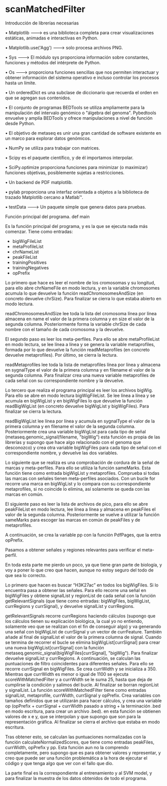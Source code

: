 # scanMatchedFilter

Introducción de librerías necesarias

•	Matplotlib ---> es una biblioteca completa para crear visualizaciones estáticas, animadas e interactivas en Python.

•	Matplotlib.use('Agg') ---> solo procesa archivos PNG.

•	Sys ---> El módulo sys proporciona información sobre constantes, funciones y métodos del intérprete de Python.

•	Os ---> proporciona funciones sencillas que nos permiten interactuar y obtener información del sistema operativo e incluso controlar los procesos hasta un límite.

•	Un orderedDict es una subclase de diccionario que recuerda el orden en que se agregan sus contenidos.

•	El conjunto de programas BEDTools se utiliza ampliamente para la manipulación del intervalo genómico o "álgebra del genoma". Pybedtools envuelve y amplía BEDTools 
  y ofrece manipulaciones a nivel de función desde Python.
  
•	El objetivo de metaseq es unir una gran cantidad de software existente en un marco para explorar datos genómicos.

•	NumPy se utiliza para trabajar con matrices.

•	Scipy es el paquete científico, y de él importamos interpolar.

•	SciPy.optimize proporciona funciones para minimizar (o maximizar) funciones objetivas, posiblemente sujetas a restricciones.

•	Un backend de PDF matplotlib.

•	pylab proporciona una interfaz orientada a objetos a la biblioteca de trazado Matplotlib cercano a Matlab™.

•	testData ---> Un paquete simple que genera datos para pruebas.


Función principal del programa.   def main

Es la función principal del programa, y es la que se ejecuta nada más comenzar. Tiene como entradas:
-	bigWigFileList
-	metaProfileList
-	chrNameList
-	peakFileList
-	trainingPositives
-	trainingNegatives
-	opPrefix


Lo primero que hace es leer el nombre de los cromosomas y su longitud, para ello abre chrNameFile en modo lectura, y en la variable chromosomes acumula lo que devuelve 
la función readChromosomesAndSize (en concreto devuelve chrSize). Para finalizar se cierra lo que estaba abierto en modo lectura.

readChromosomesAndSize lee toda la lista del cromosoma línea por línea almacena en name el valor de la primera columna y en size el valor de la segunda columna. 
Posteriormente forma la variable chrSize de cada nombre con el tamaño de cada cromosoma y la devuelve.

El segundo paso es leer los meta-perfiles. Para ello se abre metaProfileList en modo lectura, se lee línea a línea y se genera la variable metaprofiles, formada por lo que 
devuelve la función readMetaprofiles (en concreto devuelve metaprofiles). Por último, se cierra la lectura.

readMetaprofiles lee toda la lista de metaprofiles línea por línea y almacena en sygnalType el valor de la primera columna y en filename el valor de la segunda columna. 
Para finalizar crea una nueva variable metaprofiles de cada señal con su correspondiente nombre y la devuelve.

Lo tercero que realiza el programa principal es leer los archivos bigWig. Para ello se abre en modo lectura bigWigFileList. Se lee línea a línea y se acumula en bigWigList y 
en bigWigFiles lo que devuelve la función readBigWigList (en concreto devuelve bigWigList y bigWigFiles). Para finalizar se cierra la lectura.

readBigWigList lee línea por línea y acumula en sygnalType el valor de la primera columna y en filename el valor de la segunda columna. Posteriormente crea una variable 
bigWigList para cada tipo de señal (metaseq.genomic_signal(filename, "bigWig") esta función es propia de las librerías y supongo que hace algo relacionado con el genoma 
que desconozco) y crea otra variable bigWigFiles para cada tipo de señal con el correspondiente nombre, y devuelve las dos variables.

Lo siguiente que se realiza es una comprobación de cordura de la señal de marcas y meta-perfiles. Para ello se utiliza la función sameMarks. Esta función tiene como entrada 
bigWigList y metaprofiles. Comprueba si todas las marcas con señales tienen meta-perfiles asociados. Con un bucle for recorre una marca en bigWigList y lo compara con su 
correspondiente metaprofiles, si no coincide lo elimina, así solamente se queda con las marcas en común.

El siguiente paso es leer la lista de archivos de pico, para ello se abre peakFileList en modo lectura, lee línea a línea y almacena en peakFiles el valor de la segunda columna. 
Posteriormente se vuelve a utilizar la función sameMarks para escoger las marcas en común de peakFiles y de metaprofiles.  

A continuación, se crea la variable pp con la función PdfPages, que la entra opPrefix.

Pasamos a obtener señales y regiones relevantes para verificar el meta-perfil. 

En toda esta parte me pierdo un poco, ya que tiene gran parte de biología, y voy a poner lo que creo que hacen, aunque no estoy seguro del todo de que sea lo correcto.

Lo primero que hacen es buscar “H3K27ac” en todos los bigWigFiles. Si lo encuentra pasa a obtener las señales. Para ello recorre una señal en bigWigFiles y obtiene signalList y 
regionList de cada señal con la función getRelevantSignals (que tiene como entradas: bigWigFiles, bigWigList, currRegions y currSignal), y devuelve signalList y currRegions.    

getRelevantSignals recorre currRegions haciendo cálculos (supongo que los cálculos tienen su explicación biológica, la cual yo no entiendo, solamente veo que se realizan con 
el fin de conseguir algo) y va generando una señal con bigWigList de currSignal y un vector de currFeature. También añade al final de signalList el valor de la primera columna 
de signal. Cuando se termina de recorrer el bucle se elimina bigWigList[currSignal] para crear una nueva bigWigList[currSignal] con la función 
metaseq.genomic_signal(bigWigFiles[currSignal], "bigWig"). Para finalizar devuelve signalList y currRegions.
A continuación, se calculan las puntuaciones de filtro coincidentes para diferentes señales. Para ello se recorre currSignal en bigWigFiles. Se crea currWidth y se inicializa
a 350.  Mientras que currWidth es menor o igual de 1100 se ejecuta scoreWithMatchedFilter y a currWidth se le suma 25, hasta que deja de cumplirse la condición y salimos del
bucle. Al finalizar se borran regionList y signalList.
La función scoreWithMatchedFilter tiene como entradas signalList, metaprofile, currWidth, currSignal y opPrefix. Crea variables con tamaños definidos que se utilizarán para 
hacer cálculos, y crea una variable op (opPrefix + currSignal + currWidth pasado a string + la terminación .bed en modo escritura, para crear un archivo .bed). en esta 
función se obtienen valores de x e y, que se interpolan y que supongo que son para la representación gráfica. Al finalizar se cierra el archivo que estaba en modo escritura.

Tras obtener esto, se calculan las puntuaciones normalizadas con la función calculateNormalizedScores, que tiene como entradas peakFiles, currWidth, opPrefix y pp. Esta 
función aun no la comprendo completamente, pero supongo que es para obtener valores y representar, y creo que puede ser una función problemática a la hora de ejecutar el 
código y que tenga algo que ver con el fallo que dio.

La parte final es la correspondiente al entrenamiento y al SVM model, y para finalizar la muestra de los datos obtenidos de todo el programa. 




